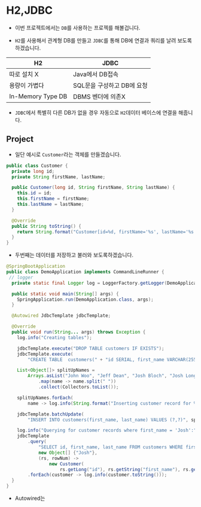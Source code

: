 # H2,JDBC

- 이번 프로젝트에서는 `DB`를 사용하는 프로젝를 해볼겁니다.

-  `H2`를 사용해서 관계형 DB를 만들고 `JDBC`를 통해 DB에 연결과 쿼리를 날려 보도록하겠습니다.

| H2 | JDBC |
|--------------- | --------------- |
|  따로 설치 X  |  Java에서 DB접속  |
|  용량이 가볍다  |  SQL문을 구성하고 DB에 요청  |
|  In-Memory Type DB  |  DBMS 벤더에 의존X   |

- `JDBC`에서 특별히  다른 DB가 없을 경우 자동으로 `H2`데이터 베이스에 연결을 해줍니다.



## Project

- 일단 예시로 `Customer`라는 객체를 만들겠습니다.

```java
public class Customer {
  private long id;
  private String firstName, lastName;

  public Customer(long id, String firstName, String lastName) {
    this.id = id;
    this.firstName = firstName;
    this.lastName = lastName;
  }

  @Override
  public String toString() {
    return String.format("Customer[id=%d, firstName='%s', lastName='%s']", id, firstName, lastName);
  }
}

```
- 두번째는 데이터를 저장하고 불러와 보도록하겠습니다.

```java
@SpringBootApplication
public class DemoApplication implements CommandLineRunner {
 // logger
  private static final Logger log = LoggerFactory.getLogger(DemoApplication.class);

  public static void main(String[] args) {
    SpringApplication.run(DemoApplication.class, args);
  }

  @Autowired JdbcTemplate jdbcTemplate;

  @Override
  public void run(String... args) throws Exception {
    log.info("Creating tables");

    jdbcTemplate.execute("DROP TABLE customers IF EXISTS");
    jdbcTemplate.execute(
        "CREATE TABLE  customers(" + "id SERIAL, first_name VARCHAR(255), last_name VARCHAR(255))");

    List<Object[]> splitUpNames =
        Arrays.asList("John Woo", "Jeff Dean", "Josh Bloch", "Josh Long").stream()
            .map(name -> name.split(" "))
            .collect(Collectors.toList());

    splitUpNames.forEach(
        name -> log.info(String.format("Inserting customer record for %s %s", name[0], name[1])));

    jdbcTemplate.batchUpdate(
        "INSERT INTO customers(first_name, last_name) VALUES (?,?)", splitUpNames);

    log.info("Querying for customer records where first_name = 'Josh':");
    jdbcTemplate
        .query(
            "SELECT id, first_name, last_name FROM customers WHERE first_name = ?",
            new Object[] {"Josh"},
            (rs, rowNum) ->
                new Customer(
                    rs.getLong("id"), rs.getString("first_name"), rs.getString("last_name")))
        .forEach(customer -> log.info(customer.toString()));
  }
}
```  

- Autowired는 
